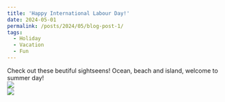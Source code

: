 ```yaml
---
title: 'Happy International Labour Day!'
date: 2024-05-01
permalink: /posts/2024/05/blog-post-1/
tags:
  - Holiday
  - Vacation
  - Fun
---
```


Check out these beutiful sightseens! Ocean, beach and island, welcome to summer day!  
<img src='/images/20240501-2.png'>  
<img src='/images/20240501-3.png'>
